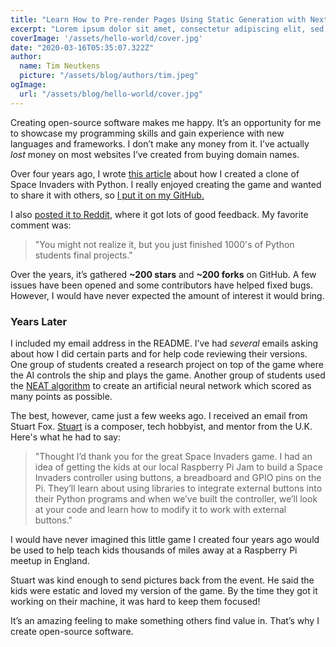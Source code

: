 ```yaml
---
title: "Learn How to Pre-render Pages Using Static Generation with Next.js"
excerpt: "Lorem ipsum dolor sit amet, consectetur adipiscing elit, sed do eiusmod tempor incididunt ut labore et dolore magna aliqua. Praesent elementum facilisis leo vel fringilla est ullamcorper eget. At imperdiet dui accumsan sit amet nulla facilities morbi tempus."
coverImage: '/assets/hello-world/cover.jpg'
date: "2020-03-16T05:35:07.322Z"
author:
  name: Tim Neutkens
  picture: "/assets/blog/authors/tim.jpeg"
ogImage:
  url: "/assets/blog/hello-world/cover.jpg"
---
```


Creating open-source software makes me happy. It’s an opportunity for me to showcase my programming skills and gain experience with new languages and frameworks. I don’t make any money from it. I’ve actually _lost_ money on most websites I’ve created from buying domain names.

Over four years ago, I wrote [this article](/blog/space-invaders-with-python)
about how I created a clone of Space Invaders with Python. I really enjoyed creating the game and wanted to share it with others, so [I put it on my GitHub.](https://github.com/leerob/Space_Invaders)

I also [posted it to Reddit](https://www.reddit.com/r/Python/comments/3d7rf3/space_invaders_clone_using_pygame/), where it got lots of good feedback. My favorite comment was:

> "You might not realize it, but you just finished 1000's of Python students final projects."

Over the years, it’s gathered **~200 stars** and **~200 forks** on GitHub. A few issues have been opened and some contributors have helped fixed bugs. However, I would have never expected the amount of interest it would bring.

### Years Later

I included my email address in the README. I’ve had _several_ emails asking about how I did certain parts and for help code reviewing their versions. One group of students created a research project on top of the game where the AI controls the ship and plays the game. Another group of students used the [NEAT algorithm](https://neat-python.readthedocs.io/en/latest/neat_overview.html) to create an artificial neural network which scored as many points as possible.

The best, however, came just a few weeks ago. I received an email from Stuart Fox. [Stuart](http://stuartfoxmusic.com/) is a composer, tech hobbyist, and mentor from the U.K. Here's what he had to say:

> "Thought I’d thank you for the great Space Invaders game. I had an idea of getting the kids at our local Raspberry Pi Jam to build a Space Invaders controller using buttons, a breadboard and GPIO pins on the Pi.
> They’ll learn about using libraries to integrate external buttons into their Python programs and when we’ve built the controller, we’ll look at your code and learn how to modify it to work with external buttons."

I would have never imagined this little game I created four years ago would be used to help teach kids thousands of miles away at a Raspberry Pi meetup in England.

Stuart was kind enough to send pictures back from the event. He said the kids were estatic and loved my version of the game. By the time they got it working on their machine, it was hard to keep them focused!


It’s an amazing feeling to make something others find value in. That’s why I create open-source software.
